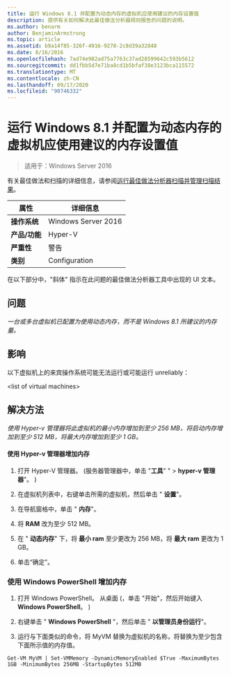 ```yaml
---
title: 运行 Windows 8.1 并配置为动态内存的虚拟机应使用建议的内存设置值
description: 提供有关如何解决此最佳做法分析器规则报告的问题的说明。
ms.author: benarm
author: BenjaminArmstrong
ms.topic: article
ms.assetid: b9a14f85-326f-4916-9278-2c8d39a32848
ms.date: 8/16/2016
ms.openlocfilehash: 7ad74e982ad75a7763c37ad28599642c593b5612
ms.sourcegitcommit: dd1fbb5d7e71ba8cd1b5bfaf38e3123bca115572
ms.translationtype: MT
ms.contentlocale: zh-CN
ms.lasthandoff: 09/17/2020
ms.locfileid: "90746332"
---
```

# <a name="a-virtual-machine-running-windows-81-and-configured-with-dynamic-memory-should-use-recommended-values-for-memory-settings"></a>运行 Windows 8.1 并配置为动态内存的虚拟机应使用建议的内存设置值

>适用于：Windows Server 2016

有关最佳做法和扫描的详细信息，请参阅[运行最佳做法分析器扫描并管理扫描结果](https://go.microsoft.com/fwlink/p/?LinkID=223177)。

|属性|详细信息|
|-|-|
|**操作系统**|Windows Server 2016|
|**产品/功能**|Hyper-V|
|**严重性**|警告|
|**类别**|Configuration|

在以下部分中，"斜体" 指示在此问题的最佳做法分析器工具中出现的 UI 文本。

## <a name="issue"></a>**问题**
*一台或多台虚拟机已配置为使用动态内存，而不是 Windows 8.1 所建议的内存量。*

## <a name="impact"></a>**影响**
以下虚拟机上的来宾操作系统可能无法运行或可能运行 unreliably：

\<list of virtual machines>


## <a name="resolution"></a>**解决方法**
*使用 Hyper-v 管理器将此虚拟机的最小内存增加到至少 256 MB，将启动内存增加到至少 512 MB，将最大内存增加到至少 1 GB。*

#### <a name="increase-memory-using-hyper-v-manager"></a>使用 Hyper-v 管理器增加内存

1.  打开 Hyper-V 管理器。  (服务器管理器中，单击 "**工具**" "  >  **hyper-v 管理器**"。 ) 

2.  在虚拟机列表中，右键单击所需的虚拟机，然后单击 " **设置**"。

3.  在导航窗格中，单击 " **内存**"。

4.  将 **RAM** 改为至少 512 MB。

5.  在 " **动态内存**" 下，将 **最小 ram** 至少更改为 256 MB，将 **最大 ram** 更改为 1 GB。

6.  单击“确定”。

### <a name="increase-memory-using-windows-powershell"></a>使用 Windows PowerShell 增加内存

1.  打开 Windows PowerShell。 从桌面 (，单击 "开始"，然后开始键入 **Windows PowerShell**。 ) 

2.  右键单击 " **Windows PowerShell** "，然后单击 " **以管理员身份运行**"。

3.  运行与下面类似的命令，将 MyVM 替换为虚拟机的名称，将替换为至少包含下面所示值的内存值。

```
Get-VM MyVM | Set-VMMemory -DynamicMemoryEnabled $True -MaximumBytes 1GB -MinimumBytes 256MB -StartupBytes 512MB
```



